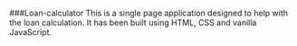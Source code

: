 ###Loan-calculator
This is a single page application designed to help with the loan calculation. It has been built using HTML, CSS and vanilla JavaScript.
